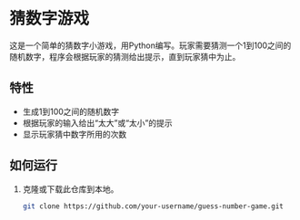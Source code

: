 # 猜数字游戏

这是一个简单的猜数字小游戏，用Python编写。玩家需要猜测一个1到100之间的随机数字，程序会根据玩家的猜测给出提示，直到玩家猜中为止。

## 特性

- 生成1到100之间的随机数字
- 根据玩家的输入给出“太大”或“太小”的提示
- 显示玩家猜中数字所用的次数

## 如何运行

1. 克隆或下载此仓库到本地。

   ```bash
   git clone https://github.com/your-username/guess-number-game.git
